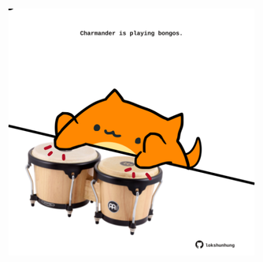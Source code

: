 <!-- built at 14/11/2023, 24:01:23 UTC -->
<p align="center">
  <img width="500" height="500" src="./ReadmeImage.svg">
</p>
